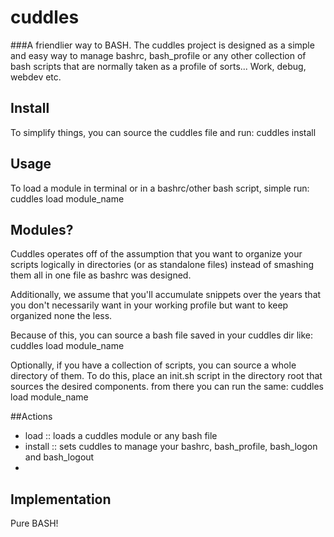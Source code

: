# cuddles
###A friendlier way to BASH.
The cuddles project is designed as a simple and easy way to manage bashrc, bash_profile or any other collection of bash scripts that are normally taken as a profile of sorts... Work, debug, webdev etc.

## Install
To simplify things, you can source the cuddles file and run:
cuddles install

## Usage
To load a module in terminal or in a bashrc/other bash script, simple run:
cuddles load module_name

## Modules?
Cuddles operates off of the assumption that you want to organize your scripts logically in directories (or as standalone files) instead of smashing them all in one file as bashrc was designed.

Additionally, we assume that you'll accumulate snippets over the years that you don't necessarily want in your working profile but want to keep organized none the less.

Because of this, you can source a bash file saved in your cuddles dir like:
cuddles load module_name

Optionally, if you have a collection of scripts, you can source a whole directory of them. To do this, place an init.sh script in the directory root that sources the desired components.
from there you can run the same:
cuddles load module_name


##Actions
- load		:: loads a cuddles module or any bash file
- install   :: sets cuddles to manage your bashrc, bash_profile, bash_logon and bash_logout
- 

## Implementation
Pure BASH!


